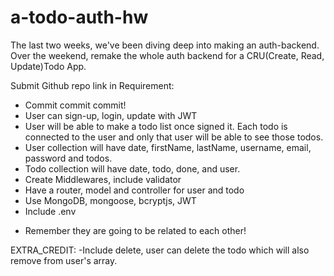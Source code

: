 # a-todo-auth-hw

The last two weeks, we've been diving deep into making an auth-backend.
Over the weekend, remake the whole auth backend for a CRU(Create, Read, Update)Todo App.

Submit Github repo link in
Requirement:
- Commit commit commit!
- User can sign-up, login, update with JWT
- User will be able to make a todo list once signed it. Each todo is connected to the user and only that user will be able to see those todos.
- User collection will have date, firstName, lastName, username, email, password and todos.
- Todo collection will have date, todo, done, and user.
- Create Middlewares, include validator
- Have a router, model and controller for user and todo
- Use MongoDB, mongoose, bcryptjs, JWT
- Include .env

* Remember they are going to be related to each other!

EXTRA_CREDIT:
-Include delete, user can delete the todo which will also remove from user's array.
